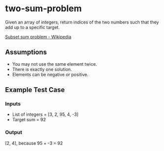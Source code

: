 # two-sum-problem
Given an array of integers, return indices of the two numbers such that they add up to a specific target.

[Subset sum problem - Wikipedia](https://en.wikipedia.org/wiki/Subset_sum_problem)

## Assumptions
* You may not use the same element twice.
* There is exactly one solution.
* Elements can be negative or positive.

## Example Test Case
### Inputs
* List of integers = [3, 2, 95, 4, -3]
* Target sum = 92

### Output
[2, 4], because 95 + -3 = 92
